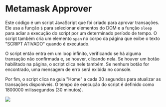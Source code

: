 # Metamask Approver
Este código é um script JavaScript que foi criado para aprovar transações. Ele usa a função `$` para selecionar elementos do DOM e a função `sleep` para adiar a execução do script por um determinado período de tempo. O script também cria um elemento `span` no corpo da página que exibe o texto "SCRIPT ATIVADO" quando é executado. 

O script então entra em um loop infinito, verificando se há alguma transação não confirmada e, se houver, clicando nela. Se houver um botão habilitado na página, o script clica nele também. Se nenhum botão for encontrado, uma mensagem de erro será exibida no console. 

Por fim, o script clica na guia "Home" a cada 30 segundos para atualizar as transações disponíveis. O tempo de execução do script é definido como 1800000 milissegundos (30 minutos).

<img src="https://i.imgur.com/rk8qw8I.jpg">
